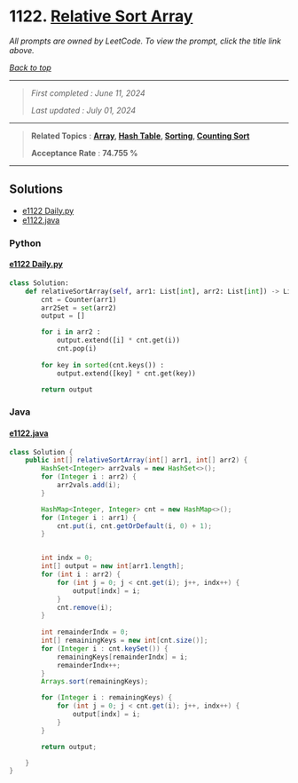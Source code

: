# 1122. [Relative Sort Array](<https://leetcode.com/problems/relative-sort-array>)

*All prompts are owned by LeetCode. To view the prompt, click the title link above.*

*[Back to top](<../README.md>)*

------

> *First completed : June 11, 2024*
>
> *Last updated : July 01, 2024*

------

> **Related Topics** : **[Array](<by_topic/Array.md>), [Hash Table](<by_topic/Hash Table.md>), [Sorting](<by_topic/Sorting.md>), [Counting Sort](<by_topic/Counting Sort.md>)**
>
> **Acceptance Rate** : **74.755 %**

------

## Solutions

- [e1122 Daily.py](<../my-submissions/e1122 Daily.py>)
- [e1122.java](<../my-submissions/e1122.java>)
### Python
#### [e1122 Daily.py](<../my-submissions/e1122 Daily.py>)
```Python
class Solution:
    def relativeSortArray(self, arr1: List[int], arr2: List[int]) -> List[int]:
        cnt = Counter(arr1)
        arr2Set = set(arr2)
        output = []

        for i in arr2 :
            output.extend([i] * cnt.get(i))
            cnt.pop(i)
        
        for key in sorted(cnt.keys()) :
            output.extend([key] * cnt.get(key))

        return output

```

### Java
#### [e1122.java](<../my-submissions/e1122.java>)
```Java
class Solution {
    public int[] relativeSortArray(int[] arr1, int[] arr2) {
        HashSet<Integer> arr2vals = new HashSet<>();
        for (Integer i : arr2) {
            arr2vals.add(i);
        }

        HashMap<Integer, Integer> cnt = new HashMap<>();
        for (Integer i : arr1) {
            cnt.put(i, cnt.getOrDefault(i, 0) + 1);
        }


        int indx = 0;
        int[] output = new int[arr1.length];
        for (int i : arr2) {
            for (int j = 0; j < cnt.get(i); j++, indx++) {
                output[indx] = i;
            }
            cnt.remove(i);
        }
        
        int remainderIndx = 0;
        int[] remainingKeys = new int[cnt.size()];
        for (Integer i : cnt.keySet()) {
            remainingKeys[remainderIndx] = i;
            remainderIndx++;
        }
        Arrays.sort(remainingKeys);

        for (Integer i : remainingKeys) {
            for (int j = 0; j < cnt.get(i); j++, indx++) {
                output[indx] = i;
            }
        }

        return output;

    }
}
```

